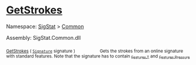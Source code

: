 # [GetStrokes](./StrokeHelper-100663402.md)

Namespace: [SigStat]() > [Common](./../README.md)

Assembly: SigStat.Common.dll

<sub>[GetStrokes](./StrokeHelper-100663402.md) ( [`Signature`](./../Signature.md) signature )</sub>&nbsp; &nbsp; &nbsp; &nbsp; &nbsp; &nbsp; &nbsp; &nbsp; &nbsp;<sub>Gets the strokes from an online signature with standard features. Note that  the signature has to contain [<sub>Features.T</sub>](https://github.com/hargitomi97/sigstat/blob/master/docs/md/SigStat/Common/Features.md) and [<sub>Features.Pressure</sub>](https://github.com/hargitomi97/sigstat/blob/master/docs/md/SigStat/Common/Features.md)</sub>
